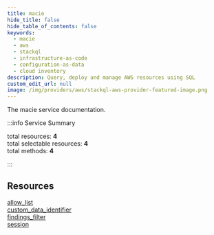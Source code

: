 ```yaml
---
title: macie
hide_title: false
hide_table_of_contents: false
keywords:
  - macie
  - aws
  - stackql
  - infrastructure-as-code
  - configuration-as-data
  - cloud inventory
description: Query, deploy and manage AWS resources using SQL
custom_edit_url: null
image: /img/providers/aws/stackql-aws-provider-featured-image.png
---
```


The macie service documentation.

:::info Service Summary

<div class="row">
<div class="providerDocColumn">
<span>total resources:&nbsp;<b>4</b></span><br />
<span>total selectable resources:&nbsp;<b>4</b></span><br />
<span>total methods:&nbsp;<b>4</b></span><br />
</div>
</div>

:::

## Resources
<div class="row">
<div class="providerDocColumn">
<a href="/providers/aws/macie/allow_list/">allow_list</a><br />
<a href="/providers/aws/macie/custom_data_identifier/">custom_data_identifier</a>
</div>
<div class="providerDocColumn">
<a href="/providers/aws/macie/findings_filter/">findings_filter</a><br />
<a href="/providers/aws/macie/session/">session</a>
</div>
</div>